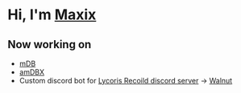 # Hi, I'm [Maxix](http://maxix.sk)

## Now working on 
- [mDB](https://github.com/MaxixSVK/mDB)
- [amDBX](https://github.com/MaxixSVK/amDBX) 
- Custom discord bot for [Lycoris Recoild discord server](https://discord.gg/LycorisRecoil) -> [Walnut](https://github.com/MaxixSVK/walnut-bot)

